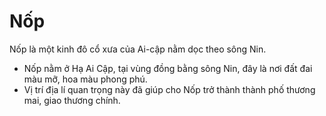 # Nốp

Nốp là một kinh đô cổ xưa của Ai-cập nằm dọc theo sông Nin.
- Nốp nằm ở Hạ Ai Cập, tại vùng đồng bằng sông Nin, đây là nơi đất đai màu mỡ, hoa màu phong phú.  
- Vị trí địa lí quan trọng này đã giúp cho Nốp trở thành thành phố thương mai, giao thương chính.

